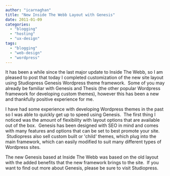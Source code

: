 ```yaml
---
author: "icarnaghan"
title: "New Inside The Webb Layout with Genesis"
date: 2011-01-09
categories: 
  - "blogging"
  - "hosting"
  - "ux-design"
tags: 
  - "blogging"
  - "web-design"
  - "wordpress"
---
```


It has been a while since the last major update to Inside The Webb, so I am pleased to post that today I completed customization of the new site layout using Studiopress Genesis Wordpress theme framework. <!--more--> Some of you may already be familiar with Genesis and Thesis (the other popular Wordpress framework for developing custom themes), however this has been a new and thankfully positive experience for me.

I have had some experience with developing Wordpress themes in the past so I was able to quickly get up to speed using Genesis.  The first thing I noticed was the amount of flexibility with layout options that are available out of the box.  Genesis has been designed with SEO in mind and comes with many features and options that can be set to best promote your site.  Studiopress also sell custom built or 'child' themes, which plug into the main framework, which can easily modified to suit many different types of Wordpress sites.

The new Genesis based at Inside The Webb was based on the old layout with the added benefits that the new framework brings to the site.  If you want to find out more about Genesis, please be sure to visit Studiopress.
